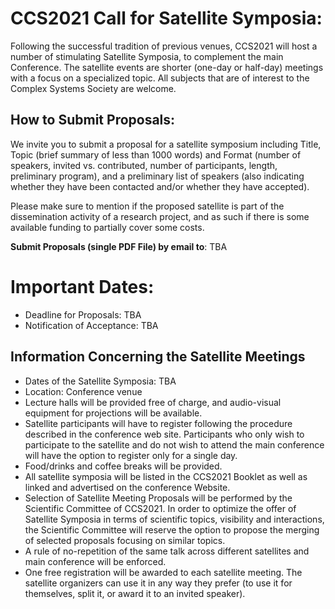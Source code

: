 # CCS2021 Call for Satellite Symposia:

Following the successful tradition of previous venues, CCS2021 will host a number of stimulating Satellite Symposia, to complement the main Conference. The satellite events are shorter (one-day or half-day) meetings with a focus on a specialized topic. All subjects that are of interest to the Complex
Systems Society are welcome.

## How to Submit Proposals:
We invite you to submit a proposal for a satellite symposium including Title, Topic (brief summary of less than 1000 words) and Format (number of speakers, invited vs. contributed, number of participants, length, preliminary program), and a preliminary list of speakers (also indicating whether they have been contacted and/or whether they have accepted).

Please make sure to mention if the proposed satellite is part of the dissemination activity of a
research project, and as such if there is some available funding to partially cover some costs.

**Submit Proposals (single PDF File) by email to**: TBA

# Important Dates:
- Deadline for Proposals: TBA
- Notification of Acceptance: TBA

## Information Concerning the Satellite Meetings

- Dates of the Satellite Symposia: TBA
- Location: Conference venue
- Lecture halls will be provided free of charge, and audio-visual equipment for projections will be
available.
- Satellite participants will have to register following the procedure described in the conference web
site. Participants who only wish to participate to the satellite and do not wish to attend the main
conference will have the option to register only for a single day.
- Food/drinks and coffee breaks will be provided.
- All satellite symposia will be listed in the CCS2021 Booklet as well as linked and advertised on the
conference Website.
- Selection of Satellite Meeting Proposals will be performed by the Scientific Committee of
CCS2021. In order to optimize the offer of Satellite Symposia in terms of scientific topics, visibility
and interactions, the Scientific Committee will reserve the option to propose the merging of selected
proposals focusing on similar topics.
- A rule of no-repetition of the same talk across different satellites and main conference will be
enforced.
- One free registration will be awarded to each satellite meeting. The satellite organizers can use it
in any way they prefer (to use it for themselves, split it, or award it to an invited speaker).
